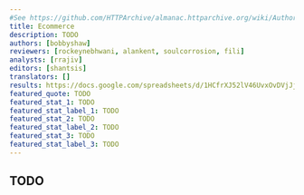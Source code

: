 ```yaml
---
#See https://github.com/HTTPArchive/almanac.httparchive.org/wiki/Authors'-Guide#metadata-to-add-at-the-top-of-your-chapters
title: Ecommerce
description: TODO
authors: [bobbyshaw]
reviewers: [rockeynebhwani, alankent, soulcorrosion, fili]
analysts: [rrajiv]
editors: [shantsis]
translators: []
results: https://docs.google.com/spreadsheets/d/1HCfrXJ52lV46UvxOvDVjJj70fOeFVrTTD8DUm0tPVXE/
featured_quote: TODO
featured_stat_1: TODO
featured_stat_label_1: TODO
featured_stat_2: TODO
featured_stat_label_2: TODO
featured_stat_3: TODO
featured_stat_label_3: TODO
---
```


## TODO
